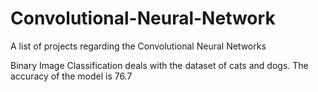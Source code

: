 # Convolutional-Neural-Network

A list of projects regarding the Convolutional Neural Networks

Binary Image Classification deals with the dataset of cats and dogs. The accuracy of the model is 76.7
